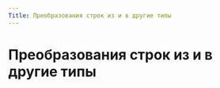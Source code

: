 ```yaml
---
Title: Преобразования строк из и в другие типы
---
```



Преобразования строк из и в другие типы
=======================================

<!-- TOC -->
